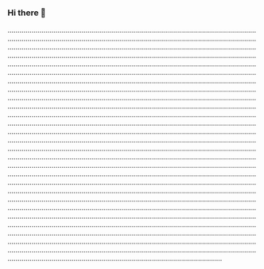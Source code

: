 ### Hi there 👋

...............................................................................................................................................................................................................................................................................................................................................................................................................................................................................................................................................................................................................................................................................................................................................................................................................................................................................................................................................................................................................................................................................................................................................................................................................................................................................................................................................................................................................................................................................................................................................................................................................................................................................................................................................................................................................................................................................................................................................................................................................................................................................................................................................................................................................................................................................................................................................................................................................................................................................................................................................................................................................................................................................................................................................................................................................................................................................................................................................................................................................................................................................................................................................................................................................................................................................................................................................................................................................................................................................................................................................................................................